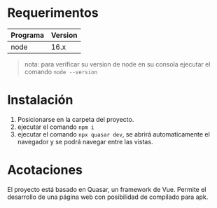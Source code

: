 # Requerimentos
| Programa| Version |
|--|--|
|node|16.x|

>nota: para verificar su version de node en su consola ejecutar el comando `node --version`
# Instalación
1. Posicionarse en la carpeta del proyecto.
2. ejecutar el comando `npm i`
3. ejecutar el comando `npx quasar dev`, se abrirá automaticamente el navegador y se podrá navegar entre las vistas.

# Acotaciones
El proyecto está basado en Quasar, un framework de Vue. Permite el desarrollo de una página web con posibilidad de compilado para apk.
